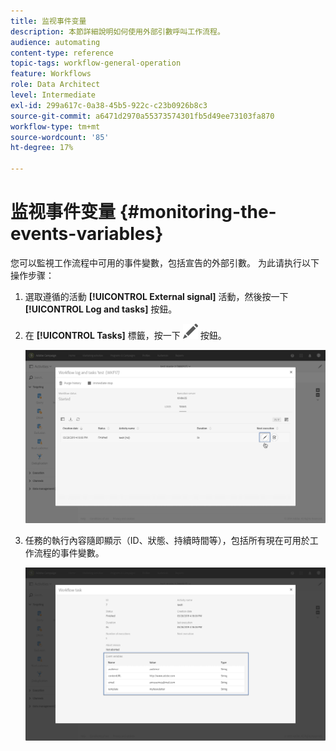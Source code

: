 ```yaml
---
title: 监视事件变量
description: 本節詳細說明如何使用外部引數呼叫工作流程。
audience: automating
content-type: reference
topic-tags: workflow-general-operation
feature: Workflows
role: Data Architect
level: Intermediate
exl-id: 299a617c-0a38-45b5-922c-c23b0926b8c3
source-git-commit: a6471d2970a55373574301fb5d49ee73103fa870
workflow-type: tm+mt
source-wordcount: '85'
ht-degree: 17%

---
```


# 监视事件变量 {#monitoring-the-events-variables}

您可以監視工作流程中可用的事件變數，包括宣告的外部引數。 为此请执行以下操作步骤：

1. 選取遵循的活動 **[!UICONTROL External signal]** 活動，然後按一下 **[!UICONTROL Log and tasks]** 按鈕。
1. 在 **[!UICONTROL Tasks]** 標籤，按一下 ![](assets/edit_darkgrey-24px.png) 按鈕。

   ![](assets/extsignal_monitoring_2.png)

1. 任務的執行內容隨即顯示（ID、狀態、持續時間等），包括所有現在可用於工作流程的事件變數。

   ![](assets/extsignal_monitoring_3.png)
